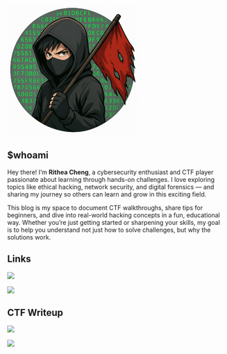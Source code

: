 <img src="avatar.png" alt="Logo" width="300">

## $whoami

Hey there! I’m **Rithea Cheng**, a cybersecurity enthusiast and CTF player passionate about learning through hands-on challenges. I love exploring topics like ethical hacking, network security, and digital forensics — and sharing my journey so others can learn and grow in this exciting field.

This blog is my space to document CTF walkthroughs, share tips for beginners, and dive into real-world hacking concepts in a fun, educational way. Whether you’re just getting started or sharpening your skills, my goal is to help you understand not just how to solve challenges, but why the solutions work.

## Links

<a
  href="https://github.com/ritheachengkh" target="_blank">
  <img src="https://img.shields.io/badge/Github%20Repo-black" width="200">
</a>

<a
  href="https://ritheacheng.com" target="_blank">
  <img src="https://img.shields.io/badge/Personal%20Website-purple" width="250">
</a>

## CTF Writeup

<a
  href="overthewire/">
  <img src="https://img.shields.io/badge/Overthewire%20walkthrough-gray" width="400">
</a>

<a
  href="tryhackme/">
  <img src="https://img.shields.io/badge/Tryhackme%20walkthrough-green" width="400">
</a>

